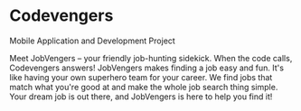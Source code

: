 # Codevengers
Mobile Application and Development Project


Meet JobVengers – your friendly job-hunting sidekick. When the code calls, Codevengers answers!
JobVengers makes finding a job easy and fun. It's like having your own superhero team for your career. We find jobs that match what you're good at and make the whole job search thing simple. Your dream job is out there, and JobVengers is here to help you find it!
